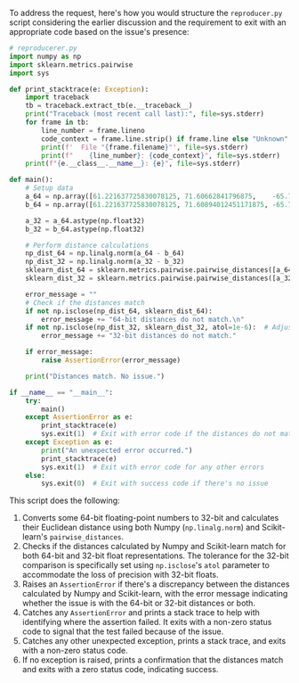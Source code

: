 To address the request, here's how you would structure the `reproducer.py` script considering the earlier discussion and the requirement to exit with an appropriate code based on the issue's presence:

```python
# reproducerer.py
import numpy as np
import sklearn.metrics.pairwise
import sys

def print_stacktrace(e: Exception):
    import traceback
    tb = traceback.extract_tb(e.__traceback__)
    print("Traceback (most recent call last):", file=sys.stderr)
    for frame in tb:
        line_number = frame.lineno
        code_context = frame.line.strip() if frame.line else "Unknown"
        print(f'  File "{frame.filename}"', file=sys.stderr)
        print(f"    {line_number}: {code_context}", file=sys.stderr)
    print(f"{e.__class__.__name__}: {e}", file=sys.stderr)

def main():
    # Setup data
    a_64 = np.array([61.221637725830078125, 71.60662841796875,    -65.7512664794921875],  dtype=np.float64)
    b_64 = np.array([61.221637725830078125, 71.60894012451171875, -65.72847747802734375], dtype=np.float64)

    a_32 = a_64.astype(np.float32)
    b_32 = b_64.astype(np.float32)

    # Perform distance calculations
    np_dist_64 = np.linalg.norm(a_64 - b_64)
    np_dist_32 = np.linalg.norm(a_32 - b_32)
    sklearn_dist_64 = sklearn.metrics.pairwise.pairwise_distances([a_64], [b_64])
    sklearn_dist_32 = sklearn.metrics.pairwise.pairwise_distances([a_32], [b_32])

    error_message = ""
    # Check if the distances match
    if not np.isclose(np_dist_64, sklearn_dist_64):
        error_message += "64-bit distances do not match.\n"
    if not np.isclose(np_dist_32, sklearn_dist_32, atol=1e-6):  # Adjusting tolerance for float32 precision
        error_message += "32-bit distances do not match."

    if error_message:
        raise AssertionError(error_message)

    print("Distances match. No issue.")

if __name__ == "__main__":
    try:
        main()
    except AssertionError as e:
        print_stacktrace(e)
        sys.exit(1)  # Exit with error code if the distances do not match
    except Exception as e:
        print("An unexpected error occurred.")
        print_stacktrace(e)
        sys.exit(1)  # Exit with error code for any other errors
    else:
        sys.exit(0)  # Exit with success code if there's no issue
```

This script does the following:
1. Converts some 64-bit floating-point numbers to 32-bit and calculates their Euclidean distance using both Numpy (`np.linalg.norm`) and Scikit-learn's `pairwise_distances`.
2. Checks if the distances calculated by Numpy and Scikit-learn match for both 64-bit and 32-bit float representations. The tolerance for the 32-bit comparison is specifically set using `np.isclose`'s `atol` parameter to accommodate the loss of precision with 32-bit floats.
3. Raises an `AssertionError` if there's a discrepancy between the distances calculated by Numpy and Scikit-learn, with the error message indicating whether the issue is with the 64-bit or 32-bit distances or both.
4. Catches any `AssertionError` and prints a stack trace to help with identifying where the assertion failed. It exits with a non-zero status code to signal that the test failed because of the issue.
5. Catches any other unexpected exception, prints a stack trace, and exits with a non-zero status code.
6. If no exception is raised, prints a confirmation that the distances match and exits with a zero status code, indicating success.